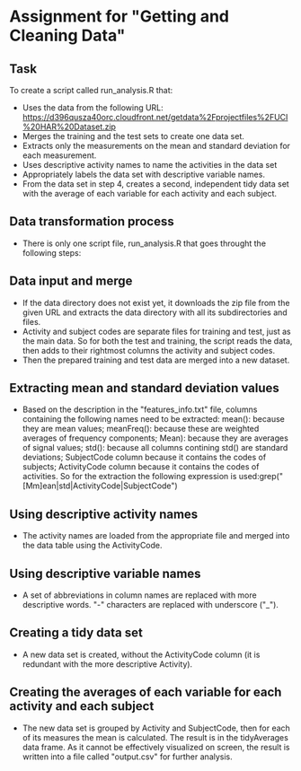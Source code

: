 # Assignment for "Getting and Cleaning  Data"

## Task
To create a script called run_analysis.R that:
* Uses the data from the following URL:
https://d396qusza40orc.cloudfront.net/getdata%2Fprojectfiles%2FUCI%20HAR%20Dataset.zip
* Merges the training and the test sets to create one data set.
* Extracts only the measurements on the mean and standard deviation for each measurement.
* Uses descriptive activity names to name the activities in the data set
* Appropriately labels the data set with descriptive variable names.
* From the data set in step 4, creates a second, independent tidy data set with the average of each variable for each activity and each subject.

## Data transformation process
* There is only one script file, run_analysis.R that goes throught the following steps:

## Data input and merge
* If the data directory does not exist yet, it downloads the zip file from the given URL and extracts the data directory with all its subdirectories and files.
* Activity and subject codes are separate files for training and test, just as the main data. So for both the test and training, the script reads the data, then adds to their rightmost columns the activity and subject codes.
* Then the prepared training and test data are merged into a new dataset.

## Extracting mean and standard deviation values
* Based on the description in the "features_info.txt" file, columns containing the following names need to be extracted:
    mean(): because they are mean values;
    meanFreq(): because these are weighted averages of frequency components;
    Mean): because they are averages of signal values;
    std(): because all columns contining std() are standard deviations;
    SubjectCode column because it contains the codes of subjects;
    ActivityCode column because it contains the codes of activities.
So for the extraction the following expression is used:grep("[Mm]ean|std|ActivityCode|SubjectCode")

## Using descriptive activity names
* The activity names are loaded from the appropriate file and merged into the data table using the ActivityCode.

## Using descriptive variable names
* A set of abbreviations in column names are replaced with more descriptive words. "-" characters are replaced with underscore ("_").

## Creating a tidy data set
* A new data set is created, without the ActivityCode column (it is redundant with the more descriptive Activity).

## Creating the averages of each variable for each activity and each subject
* The new data set is grouped by Activity and SubjectCode, then for each of its measures the mean is calculated. The result is in the tidyAverages data frame. As it cannot be effectively visualized on screen, the result is written into a file called "output.csv" for further analysis.




